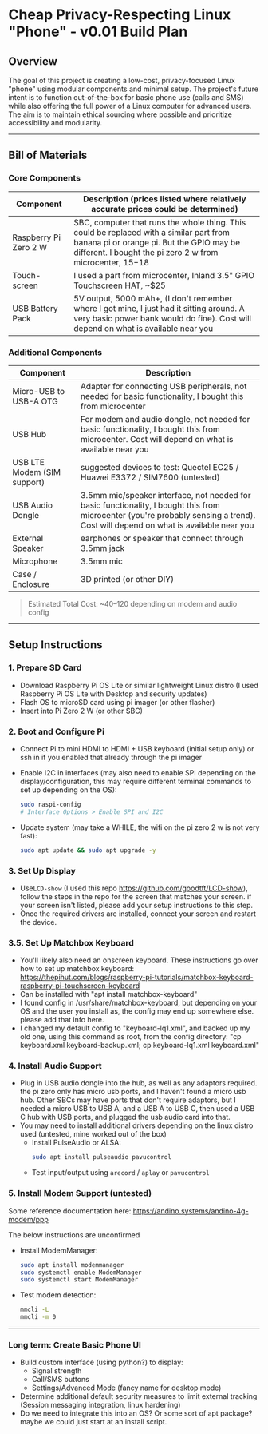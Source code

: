 # Cheap Privacy-Respecting Linux "Phone" - v0.01 Build Plan

## Overview

The goal of this project is creating a low-cost, privacy-focused Linux "phone" using modular components and minimal setup. The project's future intent is to function out-of-the-box for basic phone use (calls and SMS) while also offering the full power of a Linux computer for advanced users. The aim is to maintain ethical sourcing where possible and prioritize accessibility and modularity.

---

## Bill of Materials

### Core Components

| Component              | Description (prices listed where relatively accurate prices could be determined)                                                                                                                   |
|------------------------|----------------------------------------------------------------------------------------------------------------------------------------------------------------------------------------------------|
| Raspberry Pi Zero 2 W  | SBC, computer that runs the whole thing. This could be replaced with a similar part from banana pi or orange pi. But the GPIO may be different. I bought the pi zero 2 w from microcenter, $15-$18 |
| Touch-screen           | I used a part from microcenter, Inland 3.5" GPIO Touchscreen HAT, \~$25                                                                                                                            |
| USB Battery Pack       | 5V output, 5000 mAh+, (I don't remember where I got mine, I just had it sitting around. A very basic power bank would do fine). Cost will depend on what is available near you                     |

### Additional Components

| Component                   | Description                                                                                                                                                                       |
|-----------------------------|-----------------------------------------------------------------------------------------------------------------------------------------------------------------------------------|
| Micro-USB to USB-A OTG      | Adapter for connecting USB peripherals, not needed for basic functionality, I bought this from microcenter                                                                        |
| USB Hub                     | For modem and audio dongle, not needed for basic functionality, I bought this from microcenter. Cost will depend on what is available near you                                    |
| USB LTE Modem (SIM support) | suggested devices to test: Quectel EC25 / Huawei E3372 / SIM7600 (untested)                                                                                                       |
| USB Audio Dongle            | 3.5mm mic/speaker interface, not needed for basic functionality, I bought this from microcenter (you're probably sensing a trend). Cost will depend on what is available near you |
| External Speaker            | earphones or speaker that connect through 3.5mm jack                                                                                                                              |
| Microphone                  | 3.5mm mic                                                                                                                                                                         |
| Case / Enclosure            | 3D printed (or other DIY)                                                                                                                                                         |

> Estimated Total Cost: ~$40–$120 depending on modem and audio config

---

##  Setup Instructions

### 1. Prepare SD Card

- Download Raspberry Pi OS Lite or similar lightweight Linux distro (I used Raspberry Pi OS Lite with Desktop and security updates)
- Flash OS to microSD card using pi imager (or other flasher)
- Insert into Pi Zero 2 W (or other SBC)

### 2. Boot and Configure Pi

- Connect Pi to mini HDMI to HDMI + USB keyboard (initial setup only) or ssh in if you enabled that already through the pi imager
- Enable I2C in interfaces (may also need to enable SPI depending on the display/configuration, this may require different terminal commands to set up depending on the OS):

  ```bash
  sudo raspi-config
  # Interface Options > Enable SPI and I2C
  ```
- Update system (may take a WHILE, the wifi on the pi zero 2 w is not very fast):

  ```bash
  sudo apt update && sudo apt upgrade -y
  ```

### 3. Set Up Display

- Use`LCD-show` (I used this repo <https://github.com/goodtft/LCD-show>), follow the steps in the repo for the screen that matches your screen. if your screen isn't listed, please add your setup instructions to this step.
- Once the required drivers are installed, connect your screen and restart the device.

### 3.5. Set Up Matchbox Keyboard

- You'll likely also need an onscreen keyboard. These instructions go over how to set up matchbox keyboard: https://thepihut.com/blogs/raspberry-pi-tutorials/matchbox-keyboard-raspberry-pi-touchscreen-keyboard
- Can be installed with "apt install matchbox-keyboard"
- I found config in /usr/share/matchbox-keyboard, but depending on your OS and the user you install as, the config may end up somewhere else. please add that info here.
- I changed my default config to "keyboard-lq1.xml", and backed up my old one, using this command as root, from the config directory: "cp keyboard.xml keyboard-backup.xml; cp keyboard-lq1.xml keyboard.xml"

### 4. Install Audio Support

- Plug in USB audio dongle into the hub, as well as any adaptors required. the pi zero only has micro usb ports, and I haven't found a micro usb hub. Other SBCs may have ports that don't require adaptors, but I needed a micro USB to USB A, and a USB A to USB C, then used a USB C hub with USB ports, and plugged the usb audio card into that.
- You may need to install additional drivers depending on the linux distro used (untested, mine worked out of the box)
  - Install PulseAudio or ALSA:
    ```bash
    sudo apt install pulseaudio pavucontrol
    ```
  - Test input/output using `arecord` / `aplay` or `pavucontrol`

### 5. Install Modem Support (untested)

Some reference documentation here: <https://andino.systems/andino-4g-modem/ppp>

The below instructions are unconfirmed
- Install ModemManager:

  ```bash
  sudo apt install modemmanager
  sudo systemctl enable ModemManager
  sudo systemctl start ModemManager
  ```
- Test modem detection:

  ```bash
  mmcli -L
  mmcli -m 0
  ```

---

### Long term: Create Basic Phone UI

- Build custom interface (using python?) to display: 
  - Signal strength
  - Call/SMS buttons
  - Settings/Advanced Mode (fancy name for desktop mode)
- Determine additional default security measures to limit external tracking (Session messaging integration, linux hardening)
- Do we need to integrate this into an OS? Or some sort of apt package? maybe we could just start at an install script. 

